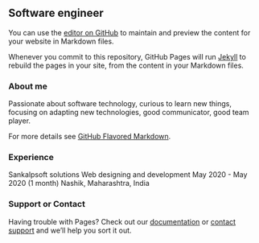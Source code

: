 ## Software engineer

You can use the [editor on GitHub](https://github.com/rishidawalkar/Rishikesh-Dawalkar/edit/master/index.md) to maintain and preview the content for your website in Markdown files.

Whenever you commit to this repository, GitHub Pages will run [Jekyll](https://jekyllrb.com/) to rebuild the pages in your site, from the content in your Markdown files.

### About me

Passionate about software technology, curious to learn new things, focusing on adapting new technologies, good communicator, good team player.



For more details see [GitHub Flavored Markdown](https://guides.github.com/features/mastering-markdown/).

### Experience

Sankalpsoft solutions
Web designing and development 
May 2020 - May 2020 (1 month) 
Nashik, Maharashtra, India

### Support or Contact

Having trouble with Pages? Check out our [documentation](https://docs.github.com/categories/github-pages-basics/) or [contact support](https://github.com/contact) and we’ll help you sort it out.
